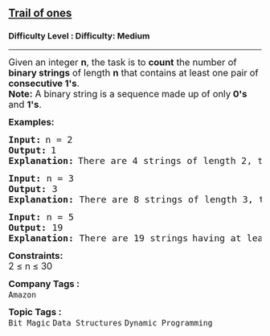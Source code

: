 <h2><a href="https://www.geeksforgeeks.org/problems/trail-of-ones3242/1">Trail of ones</a></h2><h3>Difficulty Level : Difficulty: Medium</h3><hr><div class="problems_problem_content__Xm_eO"><p><span style="font-size: 18px;">Given an integer <strong>n</strong>, the task is to <strong>count</strong> the number of <strong>binary strings</strong> of length <strong>n</strong> that contains at least one pair of <strong>consecutive 1's</strong>.<br><strong>Note:</strong>&nbsp;A binary string is a sequence made up of only<strong> 0's</strong> and <strong>1's</strong>.</span></p>
<p><strong><span style="font-size: 18px;">Examples:</span></strong></p>
<pre><strong><span style="font-size: 18px;">Input:</span></strong> <span style="font-size: 18px;">n = 2</span>
<strong><span style="font-size: 18px;">Output:</span></strong> <span style="font-size: 18px;">1</span>
<strong><span style="font-size: 18px;">Explanation:</span></strong> <span style="font-size: 18px;">There are 4 strings of </span><span style="font-size: 18px;">length 2, the strings are </span><span style="font-size: 18px;">00, 01, 10, and 11. Only </span><span style="font-size: 18px;">the string 11 has </span><span style="font-size: 18px;"><span style="font-size: 18px;">consecutive 1's.</span></span></pre>
<pre><span style="font-size: 18px;"><span style="font-size: 18px;"><strong>Input:</strong> n = 3
<strong>Output:</strong> 3
<strong>Explanation:</strong> </span></span><span style="font-size: 18px;">There are 8 strings of length 3, the strings are 000, 001, 010, 011, 100, 101, 110 and 111. The strings with consecutive 1's are 011, 110 and 111.</span></pre>
<pre><strong><span style="font-size: 18px;">Input: </span></strong><span style="font-size: 18px;">n = 5</span>
<strong><span style="font-size: 18px;">Output: </span></strong><span style="font-size: 18px;">19</span>
<strong><span style="font-size: 18px;">Explanation: </span></strong><span style="font-size: 18px;">There are 19 strings</span> <span style="font-size: 18px;">having at least one pair of consecutive 1's.
</span></pre>
<p><span style="font-size: 18px;"><strong>Constraints:</strong><br>2 ≤ n<strong> </strong>≤ 30</span></p></div><p><span style=font-size:18px><strong>Company Tags : </strong><br><code>Amazon</code>&nbsp;<br><p><span style=font-size:18px><strong>Topic Tags : </strong><br><code>Bit Magic</code>&nbsp;<code>Data Structures</code>&nbsp;<code>Dynamic Programming</code>&nbsp;